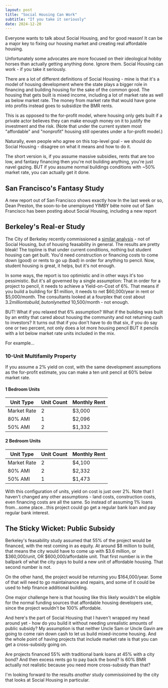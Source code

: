 ```yaml
---
layout: post
title: "Social Housing Can Work"
subtitle: "If you take it seriously"
date: 2024-12-20
---
```

Everyone wants to talk about Social Housing, and for good reason! It can be a major key to fixing our housing market and creating real affordable housing.

Unfortunately some advocates are more focused on their ideological hobby horses than actually getting anything done. Ignore them. Social Housing can work - if you take it seriously.

There are a lot of different definitions of Social Housing - mine is that it's a model of housing development where the state plays a bigger role in financing and building housing for the sake of the common good. The housing that gets built is mixed income, including a lot of market rate as well as below market rate. The money from market rate that would have gone into profits instead goes to subsidize the BMR rents.

This is as opposed to the for-profit model, where housing only gets built if a private actor believes they can make enough money on it to justify the investment and the risk. (Note that under the current system most "affordable" and "nonprofit" housing still operates under a for-profit model.)

Naturally, even people who agree on this top-level goal - we should do Social Housing - disagree on what it means and how to do it.

The short version is, if you assume massive subsidies, rents that are too low, and fantasy financing then you're not building anything, you're just navel gazing. BUT if you assume normal buildings conditions with ~50% market rate, you can actually get it done.

## San Francisco's Fantasy Study
A new report out of San Francisco shows exactly how 
In the last week or so, Dean Preston, the soon-to-be unemployed YIMBY bête noire out of San Francisco has been posting about Social Housing, including a new report

## Berkeley's Real-er Study
The City of Berkeley recently commissioned a [similar analysis](https://berkeleyca.gov/sites/default/files/documents/2024-05-21%20Special%20Item%2001%20Residential%20Feasibility%20Analysis.pdf) - not of Social Housing, but of housing feasability in general. The results are pretty bleak! The topline is that under current conditions, nothing but student housing can get built. You'd need construction or financing costs to come down (good) or rents to go up (bad) in order for anything to pencil. Now, student housing is great, it helps, but it's not enough.

In some ways, the report is too optimistic and in other ways it's too pessimistic. But it's all governed by a single assumption: That in order for a project to pencil, it needs to achieve a Yield-on-Cost of 6%. That means if you build a building for $1 million, it needs to net $60,000/year in rent or $5,000/month. The consultants looked at a fourplex that cost about $3.2 million to build, but only netted ~$10,500/month - not enough.

BUT! What if you relaxed that 6% assumption? What if the building was built by an entity that cared about housing the community and not returning cash to investors? It turns out that if you don't have to do that six, if you do say one or two percent, not only does a lot more housing pencil BUT it pencils with a lot below market rate units included in the mix.

For example...

### 10-Unit Multifamily Property
If you assume a 2% yield on cost, with the same development assumptions as the for-profit estimate, you can make a ten unit pencil at 60% below market rate.

#### 1 Bedroom Units

| Unit Type | Unit Count | Monthly Rent |
|-----------|------------|--------------|
| Market Rate | 2          | $3,000       |
| 80% AMI  | 1          | $2,096       |
| 50% AMI       | 2          | $1,332       |

#### 2 Bedroom Units

| Unit Type | Unit Count | Monthly Rent |
|-----------|------------|--------------|
| Market Rate        | 2          | $4,100       |
| 80% AMI        | 2          | $2,332       |
| 50% AMI       | 1          | $1,473       |

With this configuration of units, yield on cost is just over 2%. Note that I haven't changed any other assumptions - land costs, construction costs, even financing costs are all the same. So instead of assuming 1% loans from...some place...this project could go get a regular bank loan and pay regular bank interest.

## The Sticky Wicket: Public Subsidy
Berkeley's feasability study assumed that 55% of the project would be financed, with the rest coming in as equity. At around $8 million to build, that means the city would have to come up with $3.6 million, or $360,000/unit, OR $600,000/affordable unit. That first number is in the ballpark of what the city pays to build a new unit of affordable housing. That second number is not.

On the other hand, the project would be returning you $164,000/year. Some of that will need to go maintainance and repairs, and some of it could be used to help finance additional building.

One major challenge here is that housing like this likely wouldn't be eligible for the normal funding sources that affordable housing developers use, since the project wouldn't be 100% affordable. 

And here's the part of Social Housing that I haven't wrapped my head around yet - how do you build it without needing unrealistic amounts of public subsidy? My assumption is that neither Uncle Sam or Uncle Gavin are going to come rain down cash to let us build mixed-income housing. And the whole point of having projects that include market rate is that you can get a cross-subsidy going on.

Are projects financed 55% with traditional bank loans at 45% with a city bond? And then excess rents go to pay back the bond? Is 60% BMR actually not realistic because you need more cross-subsidy than that?

I'm looking forward to the results _another_ study commissioined by the city that looks at Social Housing in particular. 